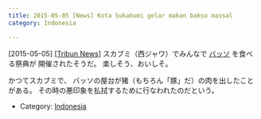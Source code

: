 ```yaml
---
title: 2015-05-05 [News] Kota Sukabumi gelar makan bakso massal 
category: Indonesia

---
```


[2015-05-05] [[Tribun News]](http://www.antaranews.com/berita/493988/kota-sukabumi-gelar-makan-bakso-massal)  スカブミ（西ジャワ）でみんなで
[バッソ](http://ja.wikipedia.org/wiki/%E3%83%90%E3%82%AF%E3%82%BD)
を食べる祭典が
開催されたそうだ。
楽しそう、おいしそ。

 かつてスカブミで、
バッソの屋台が猪（もちろん「豚」だ）の肉を出したことがある。
その時の悪印象を払拭するために行なわれたのだという。

- Category: [Indonesia](https://merapano.github.io/categories.html#Indonesia)

